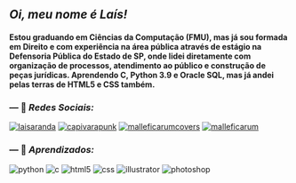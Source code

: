 <h2 align="left"><i>Oi, meu nome é Laís!</i></h2>
<h4 align="left">Estou graduando em Ciências da Computação (FMU), mas já sou formada em Direito e com experiência na área pública através de estágio na Defensoria Pública do Estado de SP, onde lidei diretamente com organização de processos, atendimento ao público e construção de peças jurídicas. Aprendendo C, Python 3.9 e Oracle SQL, mas já andei pelas terras de HTML5 e CSS também.</h4>

<h3 align="left">— 📮 <i>Redes Sociais:</i></h3>
<p align="left">
<a href="https://linkedin.com/in/laisaranda" target="blank"><img src="https://img.shields.io/badge/LinkedIn-0077B5?style=for-the-badge&logo=linkedin&logoColor=white" alt="laisaranda"/></a>   <a href="https://twitter.com/capivarapunk" target="blank"><img src="https://img.shields.io/badge/Twitter-1DA1F2?style=for-the-badge&logo=twitter&logoColor=white" alt="capivarapunk"/></a>   <a href="https://deviantart.com/malleficarumcovers" target="blank"><img src="https://img.shields.io/badge/DeviantArt-05CC47?style=for-the-badge&logo=deviantart&logoColor=white" alt="malleficarumcovers"/></a>   
<a href="https://stackoverflow.com/users/19890046/malleficarum" target="blank"><img src="https://img.shields.io/badge/Stack_Overflow-FE7A16?style=for-the-badge&logo=stack-overflow&logoColor=white" alt="malleficarum"/></a>
</p>

<h3 align="left">— 🤖 <i>Aprendizados:</i></h3>
<p align="left"> 
  <img src="https://img.shields.io/badge/Python-3776AB?style=for-the-badge&logo=python&logoColor=white" alt="python"/>
  <img src="https://img.shields.io/badge/C-00599C?style=for-the-badge&logo=c&logoColor=white" alt="c"/>
  <img src="https://img.shields.io/badge/HTML5-E34F26?style=for-the-badge&logo=html5&logoColor=white" alt="html5"/>
  <img src="https://img.shields.io/badge/CSS-239120?&style=for-the-badge&logo=css3&logoColor=white" alt="css"/>
  <img src="https://img.shields.io/badge/Adobe%20Illustrator-FF9A00?style=for-the-badge&logo=adobe%20illustrator&logoColor=white" alt="illustrator"/>
  <img src="https://img.shields.io/badge/Adobe%20Photoshop-31A8FF?style=for-the-badge&logo=Adobe%20Photoshop&logoColor=black" alt="photoshop"/>
</p>

